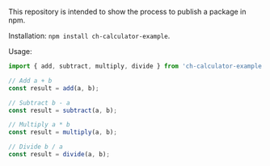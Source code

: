 This repository is intended to show the process to publish a package in npm.

Installation: `npm install ch-calculator-example`.

Usage:
```js
import { add, subtract, multiply, divide } from 'ch-calculator-example';

// Add a + b
const result = add(a, b);

// Subtract b - a
const result = subtract(a, b);

// Multiply a * b
const result = multiply(a, b);

// Divide b / a
const result = divide(a, b);
```